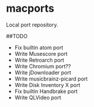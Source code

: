 # macports
Local port repository.

##TODO
* Fix builtin atom port
* Write Musescore port
* Write Retroarch port
* Write Chromium port??
* Write jDownloader port
* Write musicbrainz-picard port
* Write Disk Inventory X port
* Fix builtin Handbrake port
* Write QLVideo port
